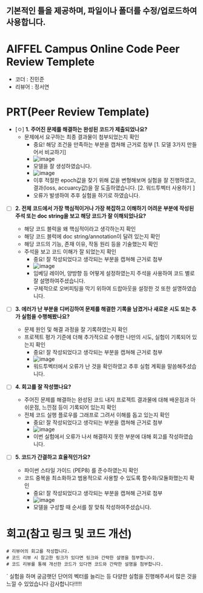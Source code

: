 ## 기본적인 틀을 제공하며, 파일이나 폴더를 수정/업로드하여 사용합니다.
# AIFFEL Campus Online Code Peer Review Templete
- 코더 : 진민준
- 리뷰어 : 정서연


# PRT(Peer Review Template)
- [ㅇ]  **1. 주어진 문제를 해결하는 완성된 코드가 제출되었나요?**
    - 문제에서 요구하는 최종 결과물이 첨부되었는지 확인
        - 중요! 해당 조건을 만족하는 부분을 캡쳐해 근거로 첨부
      [1. 모델 3가지 만들어서 비교하기]
        - ![image](https://github.com/user-attachments/assets/a77b12a6-92d4-4790-b9ad-1bd796401e6e)
        - 모델을 잘 생성하였습니다.
        - ![image](https://github.com/user-attachments/assets/ea3092a4-4328-4de1-a121-124acf5b7409)
        - 이후 적절한 epoch값을 찾기 위해 값을 변형해보며 실험을 잘 진행하였고, 결과(loss, accuarcy값)을 잘 도출하였습니다.
      [2. 워드투벡터 사용하기 ]
        - 오류가 발생하여 추후 실험을 하기로 하였습니다.

    
- [ ]  **2. 전체 코드에서 가장 핵심적이거나 가장 복잡하고 이해하기 어려운 부분에 작성된 
주석 또는 doc string을 보고 해당 코드가 잘 이해되었나요?**
    - 해당 코드 블럭을 왜 핵심적이라고 생각하는지 확인
    - 해당 코드 블럭에 doc string/annotation이 달려 있는지 확인
    - 해당 코드의 기능, 존재 이유, 작동 원리 등을 기술했는지 확인
    - 주석을 보고 코드 이해가 잘 되었는지 확인
        - 중요! 잘 작성되었다고 생각되는 부분을 캡쳐해 근거로 첨부
        - ![image](https://github.com/user-attachments/assets/6cc9b708-49ee-429d-89af-66bf115b0035)
        - 임베딩 레이어, 양방향 등 어떻게 설정하였는지 주석을 사용하여 코드 별로 잘 설명하여주셨습니다.
        - 구체적으로 오버피팅을 막기 위하여 드랍아웃을 설정한 것 또한 설명하였습니다.
        

        
- [ ]  **3. 에러가 난 부분을 디버깅하여 문제를 해결한 기록을 남겼거나
새로운 시도 또는 추가 실험을 수행해봤나요?**
    - 문제 원인 및 해결 과정을 잘 기록하였는지 확인
    - 프로젝트 평가 기준에 더해 추가적으로 수행한 나만의 시도, 
    실험이 기록되어 있는지 확인
        - 중요! 잘 작성되었다고 생각되는 부분을 캡쳐해 근거로 첨부
        - ![image](https://github.com/user-attachments/assets/6b6da825-4a74-4e85-8419-9039cdf7fcc8)
        - 워드투벡터에서 오류가 난 것을 확인하였고 추후 실험 계획을 말씀해주셨습니다.

        
- [ ]  **4. 회고를 잘 작성했나요?**
    - 주어진 문제를 해결하는 완성된 코드 내지 프로젝트 결과물에 대해
    배운점과 아쉬운점, 느낀점 등이 기록되어 있는지 확인
    - 전체 코드 실행 플로우를 그래프로 그려서 이해를 돕고 있는지 확인
        - 중요! 잘 작성되었다고 생각되는 부분을 캡쳐해 근거로 첨부
        - ![image](https://github.com/user-attachments/assets/31a8c0c2-c1fd-4645-8246-354c9ee21a34)
        - 이번 실험에서 오류가 나서 해결하지 못한 부분에 대해 회고를 작성하였습니다.

        
- [ ]  **5. 코드가 간결하고 효율적인가요?**
    - 파이썬 스타일 가이드 (PEP8) 를 준수하였는지 확인
    - 코드 중복을 최소화하고 범용적으로 사용할 수 있도록 함수화/모듈화했는지 확인
        - 중요! 잘 작성되었다고 생각되는 부분을 캡쳐해 근거로 첨부
        - ![image](https://github.com/user-attachments/assets/273c3214-06ef-4b72-86ef-f114cb3d9545)
        - 모델을 구성할 때 순서를 잘 맞춰 작성하여주셨습니다.



# 회고(참고 링크 및 코드 개선)
```
# 리뷰어의 회고를 작성합니다.
# 코드 리뷰 시 참고한 링크가 있다면 링크와 간략한 설명을 첨부합니다.
# 코드 리뷰를 통해 개선한 코드가 있다면 코드와 간략한 설명을 첨부합니다.
```
`
실험을 하며 궁금햇던 단어의 벡터를 늘리는 등 다양한 실험을 진행해주셔서
많은 것을 느낄 수 있었습니다
감사합니다!!!!!
